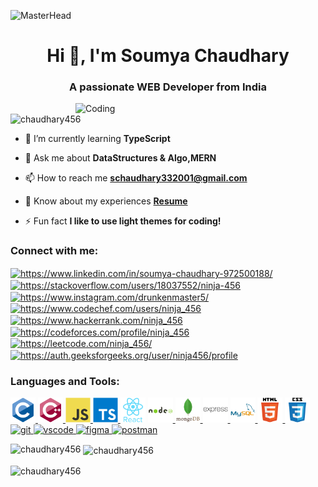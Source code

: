 ![MasterHead](https://chkskills.com/wp-content/uploads/2020/04/PNC-Animated-Banners.gif)
<h1 align="center">Hi 👋, I'm Soumya Chaudhary</h1>
<h3 align="center">A passionate WEB Developer from India</h3>
<img align="right" alt="Coding" width="400" src="https://cdn.dribbble.com/users/1162077/screenshots/3848914/programmer.gif">
<p align="left"> <img src="https://komarev.com/ghpvc/?username=chaudhary456&label=Profile%20views&color=0e75b6&style=flat" alt="chaudhary456" /> </p>

- 🌱 I’m currently learning **TypeScript**

- 💬 Ask me about **DataStructures & Algo,MERN**

- 📫 How to reach me **schaudhary332001@gmail.com**

- 📄 Know about my experiences [**Resume**](https://bit.ly/soumya_SDE2023)

- ⚡ Fun fact **I like to use light themes for coding!**

<h3 align="left">Connect with me:</h3>
<p align="left">
<a href="https://linkedin.com/in/https://www.linkedin.com/in/soumya-chaudhary-972500188/" target="blank"><img align="center" src="https://raw.githubusercontent.com/rahuldkjain/github-profile-readme-generator/master/src/images/icons/Social/linked-in-alt.svg" alt="https://www.linkedin.com/in/soumya-chaudhary-972500188/" height="30" width="40" /></a>
<a href="https://stackoverflow.com/users/https://stackoverflow.com/users/18037552/ninja-456" target="blank"><img align="center" src="https://raw.githubusercontent.com/rahuldkjain/github-profile-readme-generator/master/src/images/icons/Social/stack-overflow.svg" alt="https://stackoverflow.com/users/18037552/ninja-456" height="30" width="40" /></a>
<a href="https://instagram.com/https://www.instagram.com/drunkenmaster5/" target="blank"><img align="center" src="https://raw.githubusercontent.com/rahuldkjain/github-profile-readme-generator/master/src/images/icons/Social/instagram.svg" alt="https://www.instagram.com/drunkenmaster5/" height="30" width="40" /></a>
<a href="https://www.codechef.com/users/https://www.codechef.com/users/ninja_456" target="blank"><img align="center" src="https://cdn.jsdelivr.net/npm/simple-icons@3.1.0/icons/codechef.svg" alt="https://www.codechef.com/users/ninja_456" height="30" width="40" /></a>
<a href="https://www.hackerrank.com/https://www.hackerrank.com/ninja_456" target="blank"><img align="center" src="https://raw.githubusercontent.com/rahuldkjain/github-profile-readme-generator/master/src/images/icons/Social/hackerrank.svg" alt="https://www.hackerrank.com/ninja_456" height="30" width="40" /></a>
<a href="https://codeforces.com/profile/https://codeforces.com/profile/ninja_456" target="blank"><img align="center" src="https://raw.githubusercontent.com/rahuldkjain/github-profile-readme-generator/master/src/images/icons/Social/codeforces.svg" alt="https://codeforces.com/profile/ninja_456" height="30" width="40" /></a>
<a href="https://www.leetcode.com/https://leetcode.com/ninja_456/" target="blank"><img align="center" src="https://raw.githubusercontent.com/rahuldkjain/github-profile-readme-generator/master/src/images/icons/Social/leet-code.svg" alt="https://leetcode.com/ninja_456/" height="30" width="40" /></a>
<a href="https://auth.geeksforgeeks.org/user/https://auth.geeksforgeeks.org/user/ninja456/profile" target="blank"><img align="center" src="https://raw.githubusercontent.com/rahuldkjain/github-profile-readme-generator/master/src/images/icons/Social/geeks-for-geeks.svg" alt="https://auth.geeksforgeeks.org/user/ninja456/profile" height="30" width="40" /></a>
</p>

<h3 align="left">Languages and Tools:</h3>

<p align="left"> 
<a href="https://www.cprogramming.com/" target="_blank" rel="noreferrer"> 
  <img src="https://raw.githubusercontent.com/devicons/devicon/master/icons/c/c-original.svg" alt="c" width="40" height="40"/> 
</a> 
<a href="https://www.w3schools.com/cpp/" target="_blank" rel="noreferrer"> 
  <img src="https://raw.githubusercontent.com/devicons/devicon/master/icons/cplusplus/cplusplus-original.svg" alt="cplusplus" width="40" height="40"/>
</a> 
<a href="https://developer.mozilla.org/en-US/docs/Web/JavaScript" target="_blank" rel="noreferrer">
  <img src="https://raw.githubusercontent.com/devicons/devicon/master/icons/javascript/javascript-original.svg" alt="javascript" width="40" height="40"/>
</a>  
<a href="https://www.typescriptlang.org/" target="_blank" rel="noreferrer">
  <img src="https://raw.githubusercontent.com/devicons/devicon/master/icons/typescript/typescript-original.svg" alt="typescript" width="40" height="40"/>
</a>  
<a href="https://reactjs.org/" target="_blank" rel="noreferrer">
  <img src="https://raw.githubusercontent.com/devicons/devicon/master/icons/react/react-original-wordmark.svg" alt="react" width="40" height="40"/></a>  
<a href="https://nodejs.org" target="_blank" rel="noreferrer">
  <img src="https://raw.githubusercontent.com/devicons/devicon/master/icons/nodejs/nodejs-original-wordmark.svg" alt="nodejs" width="40" height="40"/>
</a>
<a href="https://www.mongodb.com/" target="_blank" rel="noreferrer">
  <img src="https://raw.githubusercontent.com/devicons/devicon/master/icons/mongodb/mongodb-original-wordmark.svg" alt="mongodb" width="40" height="40"/> 
</a>
<a href="https://expressjs.com" target="_blank" rel="noreferrer">
  <img src="https://raw.githubusercontent.com/devicons/devicon/master/icons/express/express-original-wordmark.svg" alt="express" width="40" height="40"/>
</a>
<a href="https://www.mysql.com/" target="_blank" rel="noreferrer">
  <img src="https://raw.githubusercontent.com/devicons/devicon/master/icons/mysql/mysql-original-wordmark.svg" alt="mysql" width="40" height="40"/> </a>
<a href="https://www.w3.org/html/" target="_blank" rel="noreferrer">
  <img src="https://raw.githubusercontent.com/devicons/devicon/master/icons/html5/html5-original-wordmark.svg" alt="html5" width="40" height="40"/> </a>
<a href="https://www.w3schools.com/css/" target="_blank" rel="noreferrer"> 
  <img src="https://raw.githubusercontent.com/devicons/devicon/master/icons/css3/css3-original-wordmark.svg" alt="css3" width="40" height="40"/></a>
<a href="https://git-scm.com/" target="_blank" rel="noreferrer">
  <img src="https://www.vectorlogo.zone/logos/git-scm/git-scm-icon.svg" alt="git" width="40" height="40"/>
</a>
<a href="https://code.visualstudio.com/" target="_blank" rel="noreferrer">
  <img src="https://www.vectorlogo.zone/logos/visualstudio_code/visualstudio_code-icon.svg" alt="vscode" width="40" height="40"/>
</a>   
<a href="https://www.figma.com/" target="_blank" rel="noreferrer"> 
  <img src="https://www.vectorlogo.zone/logos/figma/figma-icon.svg" alt="figma" width="40" height="40"/>
</a> 
<a href="https://postman.com" target="_blank" rel="noreferrer"> <img src="https://www.vectorlogo.zone/logos/getpostman/getpostman-icon.svg" alt="postman" width="40" height="40"/>
</a> 
</p>

<p><img align="left" src="https://github-readme-stats.vercel.app/api/top-langs?username=chaudhary456&show_icons=true&locale=en&layout=compact&theme=tokyonight" alt="chaudhary456" /></p>

<p>&nbsp;<img align="center" src="https://github-readme-stats.vercel.app/api?username=chaudhary456&show_icons=true&locale=en&theme=tokyonight" alt="chaudhary456" /></p>

<p><img align="center" src="https://github-readme-streak-stats.herokuapp.com/?user=chaudhary456&theme=tokyonight" alt="chaudhary456" /></p>
